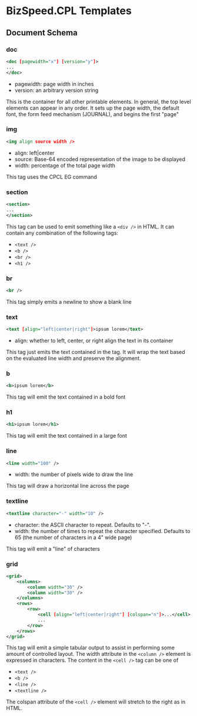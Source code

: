 # BizSpeed.CPL Templates

## Document Schema
### doc
```xml
<doc [pagewidth="x"] [version="y"]>
...
</doc>
```
- pagewidth: page width in inches
- version: an arbitrary version string

This is the container for all other printable elements. In general, the top level elements can appear in any order. It sets up the page width, the default font, the form feed mechanism (JOURNAL), and begins the first "page"

### img
```xml
<img align source width />
```
- align: left|center
- source: Base-64 encoded representation of the image to be displayed
- width: percentage of the total page width

This tag uses the CPCL EG command

### section
```xml
<section>
...
</section>
```

This tag can be used to emit something like a `<div />` in HTML. It can contain any combination of the following tags:
- `<text />`
- `<b />`
- `<br />`
- `<h1 />`

### br
```xml
<br />
```

This tag simply emits a newline to show a blank line

### text
```xml
<text [align="left|center|right"]>ipsum lorem</text>
```

- align: whether to left, center, or right align the text in its container

This tag just emits the text contained in the tag. It will wrap the text based on the evaluated line width and preserve the alignment.

### b
```xml
<b>ipsum lorem</b>
```

This tag will emit the text contained in a bold font

### h1
```xml
<h1>ipsum lorem</h1>
```

This tag will emit the text contained in a large font

### line
```xml
<line width="100" />
```
- width: the number of pixels wide to draw the line

This tag will draw a horizontal line across the page

### textline
```xml
<textline character="-" width="10" />
```
- character: the ASCII character to repeat. Defaults to "-".
- width: the number of times to repeat the character specified. Defaults to 65 (the number of characters in a 4" wide page)

This tag will emit a "line" of characters

### grid
```xml
<grid>
    <columns>
        <column width="30" />
        <column width="30" />
    </columns>
    <rows>
        <row>
            <cell [align="left|center|right"] [colspan="n"]>...</cell>
            ...
        </row>
    </rows>
</grid>
```

This tag will emit a simple tabular output to assist in performing some amount of controlled layout. The width attribute in the `<column />` element is expressed in characters. The content in the `<cell />` tag can be one of
* `<text />`
* `<b />`
* `<line />`
* `<textline />`

The colspan attribute of the `<cell />` element will stretch to the right as in HTML.

